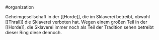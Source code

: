 #organization 

Geheimgesellschaft in der [[Horde]], die im Sklaverei betreibt, obwohl [[Thrall]] die Sklaverei verboten hat.
Wegen einem großen Teil in der [[Horde]], die Sklaverei immer noch als Teil der Tradition sehen betreibt dieser Ring diese dennoch.
